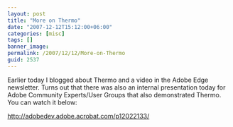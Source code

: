 ```yaml
---
layout: post
title: "More on Thermo"
date: "2007-12-12T15:12:00+06:00"
categories: [misc]
tags: []
banner_image: 
permalink: /2007/12/12/More-on-Thermo
guid: 2537
---
```


Earlier today I blogged about Thermo and a video in the Adobe Edge newsletter. Turns out that there was also an internal presentation today for Adobe Community Experts/User Groups that also demonstrated Thermo. You can watch it below:

<a href="http://adobedev.adobe.acrobat.com/p12022133/">http://adobedev.adobe.acrobat.com/p12022133/</a>
